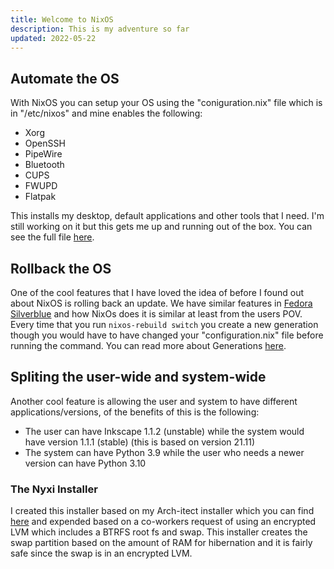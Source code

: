 ```yaml
---
title: Welcome to NixOS
description: This is my adventure so far
updated: 2022-05-22
---
```


## Automate the OS

With NixOS you can setup your OS using the "coniguration.nix" file which is in "/etc/nixos" and mine enables the following:

- Xorg
- OpenSSH
- PipeWire
- Bluetooth
- CUPS
- FWUPD
- Flatpak

This installs my desktop, default applications and other tools that I need. I'm still working on it but this gets me up and running out of the box. You can see the full file [here](https://gitlab.com/ahoneybun/nyxi-installer/-/blob/main/config.nix).

## Rollback the OS

One of the cool features that I have loved the idea of before I found out about NixOS is rolling back an update. We have similar features in [Fedora Silverblue](https://docs.fedoraproject.org/en-US/fedora-silverblue/updates-upgrades-rollbacks/) and how NixOs does it is similar at least from the users POV. Every time that you run `nixos-rebuild switch` you create a new generation though you would have to have changed your "configuration.nix" file before running the command. You can read more about Generations [here](https://nixos.wiki/wiki/NixOS#Generations).

## Spliting the user-wide and system-wide

Another cool feature is allowing the user and system to have different applications/versions, of the benefits of this is the following:

- The user can have Inkscape 1.1.2 (unstable) while the system would have version 1.1.1 (stable) (this is based on version 21.11)
- The system can have Python 3.9 while the user who needs a newer version can have Python 3.10

### The Nyxi Installer

I created this installer based on my Arch-itect installer which you can find [here](https://gitlab.com/ahoneybun/arch-itect) and expended based on a co-workers request of using an encrypted LVM which includes a BTRFS root fs and swap. This installer creates the swap partition based on the amount of RAM for hibernation and it is fairly safe since the swap is in an encrypted LVM. 

